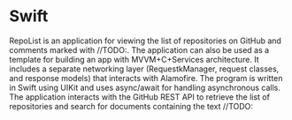 # Swift
RepoList is an application for viewing the list of repositories on GitHub and comments marked with //TODO:. The application can also be used as a template for building an app with MVVM+C+Services architecture. It includes a separate networking layer (RequestkManager, request classes, and response models) that interacts with Alamofire. The program is written in Swift using UIKit and uses async/await for handling asynchronous calls. The application interacts with the GitHub REST API to retrieve the list of repositories and search for documents containing the text //TODO:
